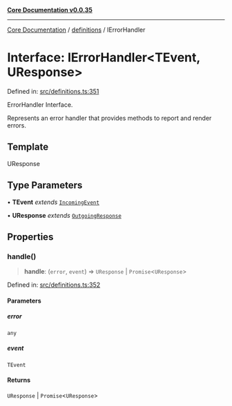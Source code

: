 [**Core Documentation v0.0.35**](../../README.md)

***

[Core Documentation](../../modules.md) / [definitions](../README.md) / IErrorHandler

# Interface: IErrorHandler\<TEvent, UResponse\>

Defined in: [src/definitions.ts:351](https://github.com/stonemjs/core/blob/83759020101bdf94fc7c7a0d8609e63689d57c0f/src/definitions.ts#L351)

ErrorHandler Interface.

Represents an error handler that provides methods to report and render errors.

## Template

UResponse

## Type Parameters

• **TEvent** *extends* [`IncomingEvent`](../../events/IncomingEvent/classes/IncomingEvent.md)

• **UResponse** *extends* [`OutgoingResponse`](../../events/OutgoingResponse/classes/OutgoingResponse.md)

## Properties

### handle()

> **handle**: (`error`, `event`) => `UResponse` \| `Promise`\<`UResponse`\>

Defined in: [src/definitions.ts:352](https://github.com/stonemjs/core/blob/83759020101bdf94fc7c7a0d8609e63689d57c0f/src/definitions.ts#L352)

#### Parameters

##### error

`any`

##### event

`TEvent`

#### Returns

`UResponse` \| `Promise`\<`UResponse`\>
